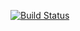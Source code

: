 [![Build Status](https://dev.azure.com/laasyak/webapp/_apis/build/status/pipelines-dotnet-core?branchName=master)](https://dev.azure.com/laasyak/webapp/_build/latest?definitionId=11&branchName=master)
